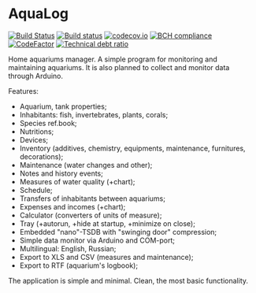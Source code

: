 # AquaLog

[![Build Status](https://travis-ci.org/Serg-Norseman/AquaLog.svg?branch=master)](https://travis-ci.org/Serg-Norseman/AquaLog)
[![Build status](https://ci.appveyor.com/api/projects/status/h0u8iwr3kvy6o9x1?svg=true)](https://ci.appveyor.com/project/Serg-Norseman/AquaLog)
[![codecov.io](https://codecov.io/github/Serg-Norseman/AquaLog/coverage.svg?branch=master)](https://codecov.io/github/Serg-Norseman/AquaLog?branch=master)
[![BCH compliance](https://bettercodehub.com/edge/badge/Serg-Norseman/AquaLog?branch=master)](https://bettercodehub.com/results/Serg-Norseman/AquaLog)
[![CodeFactor](https://www.codefactor.io/repository/github/serg-norseman/aqualog/badge)](https://www.codefactor.io/repository/github/serg-norseman/aqualog)
[![Technical debt ratio](https://sonarcloud.io/api/badges/measure?key=aqualog&metric=sqale_debt_ratio)](https://sonarcloud.io/dashboard?id=AquaLog)

Home aquariums manager. A simple program for monitoring and maintaining aquariums.
It is also planned to collect and monitor data through Arduino. 

Features:
- Aquarium, tank properties;
- Inhabitants: fish, invertebrates, plants, corals;
- Species ref.book;
- Nutritions;
- Devices;
- Inventory (additives, chemistry, equipments, maintenance, furnitures, decorations);
- Maintenance (water changes and other);
- Notes and history events;
- Measures of water quality (+chart);
- Schedule;
- Transfers of inhabitants between aquariums;
- Expenses and incomes (+chart);
- Calculator (converters of units of measure);
- Tray (+autorun, +hide at startup, +minimize on close);
- Embedded "nano"-TSDB with "swinging door" compression;
- Simple data monitor via Arduino and COM-port;
- Multilingual: English, Russian;
- Export to XLS and CSV (measures and maintenance);
- Export to RTF (aquarium's logbook);

The application is simple and minimal. Clean, the most basic functionality.
